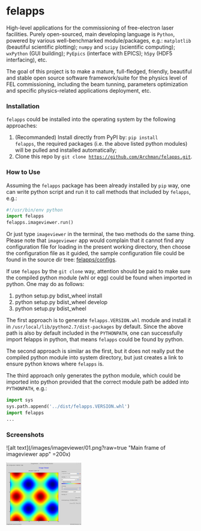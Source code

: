 # felapps

High-level applications for the commissioning of free-electron laser 
facilities. Purely open-sourced, main developing language is 
`Python`, powered by various well-benchmarked module/packages,
e.g.: `matplotlib` (beautiful scientific plotting);
`numpy` and `scipy` (scientific computing);
`wxPython` (GUI building); `PyEpics` (interface with EPICS);
`h5py` (HDF5 interfacing), etc.

The goal of this project is to make a mature, full-fledged, friendly,
beautiful and stable open source software framework/suite for the 
physics level of FEL commissioning, including the beam tunning, 
parameters optimization and specific physics-related applications 
deployment, etc.

### Installation
<code>felapps</code> could be installed into the operating system by the 
following approaches:

1. (Recommanded) Install directly from PyPI by: 
<code>pip install felapps</code>, the required packages (i.e. the above listed python modules) will be pulled and installed automatically;
2. Clone this repo by <code>git clone https://github.com/Archman/felapps.git</code>.

### How to Use
Assuming the <code>felapps</code> package has been already installed by 
<code>pip</code> way, one can write python script and run it to call 
methods that included by <code>felapps</code>, e.g.:
```python
#!/usr/bin/env python
import felapps
felapps.imageviewer.run()
```
Or just type <code>imageviewer</code> in the terminal, the two methods do
the same thing. Please note that <code>imageviewer</code> app would 
complain that it cannot find any configuration file for loading in the
present working directory, then choose the configuration file as it guided,
the sample configuration file could be found in the source dir tree: 
[felapps/configs](https://github.com/Archman/felapps/tree/master/felapps/configs).

If use <code>felapps</code> by the <code>git clone</code> way, attention
should be paid to make sure the compiled python module (whl or egg) could
be found when imported in python. One may do as follows:

1. python setup.py bdist_wheel install
2. python setup.py bdist_wheel develop
3. python setup.py bdist_wheel

The first approach is to generate <code>felapps.VERSION.whl</code> module 
and install it in <code>/usr/local/lib/python2.7/dist-packages</code> by
default. Since the above path is also by default included in the 
<code>PYTHONPATH</code>, one can successfully import felapps in python,
that means <code>felapps</code> could be found by python.

The second approach is similar as the first, but it does not really put the
compiled python module into system directory, but just creates a link to
ensure python knows where <code>felapps</code> is.

The third approach only generates the python module, which could be imported
into python provided that the correct module path be added into 
<code>PYTHONPATH</code>, e.g.:
```python
import sys
sys.path.append('../dist/felapps.VERSION.whl')
import felapps
...
```

### Screenshots

![alt text](/images/imageviewer/01.png?raw=true "Main frame of imageviewer app" =200x)

<p><img src=/images/imageviewer/01.png?raw=true width="200"></img></p>
